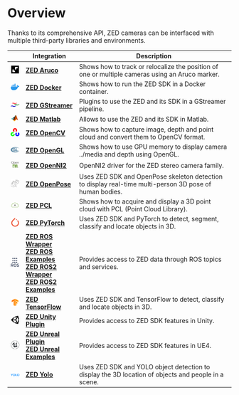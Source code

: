 # Overview

Thanks to its comprehensive API, ZED cameras can be interfaced with multiple third-party libraries and environments.

| | Integration | Description |
| :---: | ---------- | ----------  |
| <img src="../media/logo-aruco.png" width="50"> | **[ZED Aruco](https://github.com/stereolabs/zed-aruco/)** | Shows how to track or relocalize the position of one or multiple cameras using an Aruco marker. |
| <img src="../media/logo-docker.png" width="50"> | **[ZED Docker](https://github.com/stereolabs/zed-docker)** | Shows how to run the ZED SDK in a Docker container. |
| <img src="../media/logo-gstreamer.png" width="50"> | **[ZED GStreamer](https://github.com/stereolabs/zed-gstreamer)** | Plugins to use the ZED and its SDK in a GStreamer pipeline. |
| <img src="../media/logo-matlab.png" width="50"> | **[ZED Matlab](https://github.com/stereolabs/zed-matlab)** | Allows to use the ZED and its SDK in Matlab. |
| <img src="../media/logo-opencv.png" width="50"> | **[ZED OpenCV](https://github.com/stereolabs/zed-opencv)** | Shows how to capture image, depth and point cloud and convert them to OpenCV format. |
| <img src="../media/logo-opengl.png" width="50"> | **[ZED OpenGL](https://github.com/stereolabs/zed-opengl)** | Shows how to use GPU memory to display camera ../media and depth using OpenGL. |
| <img src="../media/logo-openni.png" width="50"> | **[ZED OpenNI2](https://github.com/stereolabs/zed-openni)** | OpenNI2 driver for the ZED stereo camera family. |
| <img src="../media/logo-openpose.png" width="50"> | **[ZED OpenPose](https://github.com/stereolabs/zed-openpose)** | Uses ZED SDK and OpenPose skeleton detection to display real-time multi-person 3D pose of human bodies. |
| <img src="../media/logo-pcl.png" width="50"> | **[ZED PCL](https://github.com/stereolabs/zed-pcl)** | Shows how to acquire and display a 3D point cloud with PCL (Point Cloud Library). |
| <img src="../media/logo-pytorch.png" width="50"> | **[ZED PyTorch](https://github.com/stereolabs/zed-pytorch)** | Uses ZED SDK and PyTorch to detect, segment, classify and locate objects in 3D. |
| <img src="../media/logo-ros.png" width="50"> | **[ZED ROS Wrapper](https://github.com/stereolabs/zed-ros-wrapper)** <br /> **[ZED ROS Examples](https://github.com/stereolabs/zed-ros-examples)** <br />**[ZED ROS2 Wrapper](https://github.com/stereolabs/zed-ros2-wrapper)** <br /> **[ZED ROS2 Examples](https://github.com/stereolabs/zed-ros2-examples)** | Provides access to ZED data through ROS topics and services. |
| <img src="../media/logo-tensorflow.png" width="50"> | **[ZED TensorFlow](https://github.com/stereolabs/zed-tensorflow)** | Uses ZED SDK and TensorFlow to detect, classify and locate objects in 3D. |
| <img src="../media/logo-unity.png" width="50"> | **[ZED Unity Plugin](https://github.com/stereolabs/zed-unity)** | Provides access to ZED SDK features in Unity. |
| <img src="../media/logo-unreal.png" width="50"> | **[ZED Unreal Plugin](https://github.com/stereolabs/zed-unreal-plugin)** <br /> **[ZED Unreal Examples](https://github.com/stereolabs/zed-unreal-examples)** | Provides access to ZED SDK features in UE4. |
| <img src="../media/logo-yolo.png" width="50"> | **[ZED Yolo](https://github.com/stereolabs/zed-yolo)** | Uses ZED SDK and YOLO object detection to display the 3D location of objects and people in a scene. |